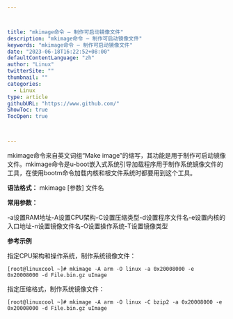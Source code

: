 ```yaml
---



title: "mkimage命令 – 制作可启动镜像文件"
description: "mkimage命令 – 制作可启动镜像文件"
keywords: "mkimage命令 – 制作可启动镜像文件"
date: "2023-06-18T16:22:52+08:00"
defaultContentLanguage: "zh"
author: "Linux"
twitterSite: ""
thumbnail: ""
categories:
  - Linux
type: article
githubURL: "https://www.github.com/"
ShowToc: true
TocOpen: true



---
```


mkimage命令来自英文词组“Make image”的缩写，其功能是用于制作可启动镜像文件。mkimage命令是u-boot嵌入式系统引导加载程序用于制作系统镜像文件的工具，在使用bootm命令加载内核和根文件系统时都要用到这个工具。

**语法格式：** mkimage [参数] 文件名

**常用参数：**

-a设置RAM地址-A设置CPU架构-C设置压缩类型-d设置程序文件名-e设置内核的入口地址-n设置镜像文件名-O设置操作系统-T设置镜像类型

**参考示例**

指定CPU架构和操作系统，制作系统镜像文件：

```
[root@linuxcool ~]# mkimage -A arm -O linux -a 0x20008000 -e 0x20008000 -d File.bin.gz uImage
```

指定压缩格式，制作系统镜像文件：

```
[root@linuxcool ~]# mkimage -A arm -O linux -C bzip2 -a 0x20008000 -e 0x20008000 -d File.bin.gz uImage
```